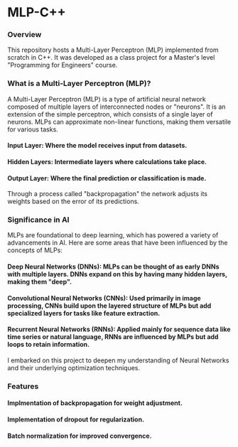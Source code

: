 # MLP-C++
### Overview
This repository hosts a Multi-Layer Perceptron (MLP) implemented from scratch in C++. It was developed as a class project for a Master's level "Programming for Engineers" course.

### What is a Multi-Layer Perceptron (MLP)?
A Multi-Layer Perceptron (MLP) is a type of artificial neural network composed of multiple layers of interconnected nodes or "neurons". It is an extension of the simple perceptron, which consists of a single layer of neurons. MLPs can approximate non-linear functions, making them versatile for various tasks.

#### Input Layer: Where the model receives input from datasets.
#### Hidden Layers: Intermediate layers where calculations take place.
#### Output Layer: Where the final prediction or classification is made.
Through a process called "backpropagation" the network adjusts its weights based on the error of its predictions.

### Significance in AI
MLPs are foundational to deep learning, which has powered a variety of advancements in AI. Here are some areas that have been influenced by the concepts of MLPs:

#### Deep Neural Networks (DNNs): MLPs can be thought of as early DNNs with multiple layers. DNNs expand on this by having many hidden layers, making them "deep".
#### Convolutional Neural Networks (CNNs): Used primarily in image processing, CNNs build upon the layered structure of MLPs but add specialized layers for tasks like feature extraction.
#### Recurrent Neural Networks (RNNs): Applied mainly for sequence data like time series or natural language, RNNs are influenced by MLPs but add loops to retain information.
I embarked on this project to deepen my understanding of Neural Networks and their underlying optimization techniques.

### Features
#### Implmentation of backpropagation for weight adjustment.
#### Implementation of dropout for regularization.
#### Batch normalization for improved convergence.
